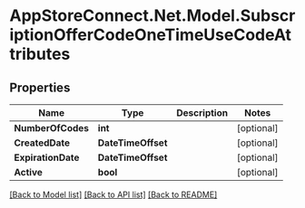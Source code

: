 # AppStoreConnect.Net.Model.SubscriptionOfferCodeOneTimeUseCodeAttributes

## Properties

Name | Type | Description | Notes
------------ | ------------- | ------------- | -------------
**NumberOfCodes** | **int** |  | [optional] 
**CreatedDate** | **DateTimeOffset** |  | [optional] 
**ExpirationDate** | **DateTimeOffset** |  | [optional] 
**Active** | **bool** |  | [optional] 

[[Back to Model list]](../README.md#documentation-for-models) [[Back to API list]](../README.md#documentation-for-api-endpoints) [[Back to README]](../README.md)

